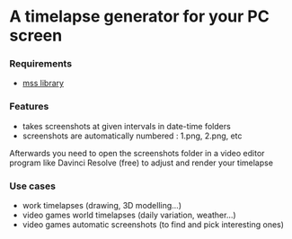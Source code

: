 # A timelapse generator for your PC screen

### Requirements

- [mss library](https://pypi.org/project/mss/)

### Features

- takes screenshots at given intervals in date-time folders
- screenshots are automatically numbered : 1.png, 2.png, etc

Afterwards you need to open the screenshots folder in a video editor program like Davinci Resolve (free) to adjust and render your timelapse

### Use cases

- work timelapses (drawing, 3D modelling...)
- video games world timelapses (daily variation, weather...)
- video games automatic screenshots (to find and pick interesting ones)
